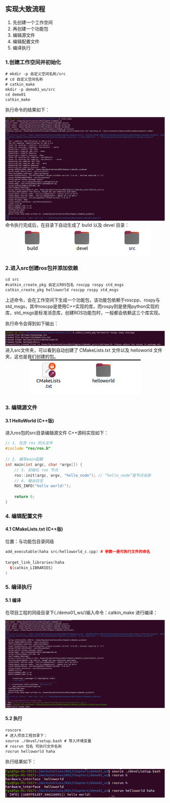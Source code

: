 ## 实现大致流程
1. 先创建一个工作空间
2. 再创建一个功能包
3. 编辑源文件
4. 编辑配置文件
5. 编译执行
   
### 1.创建工作空间并初始化
```shell
# mkdir -p 自定义空间名称/src
# cd 自定义空间名称
# catkin_make
mkdir -p demo01_ws/src
cd demo01
catkin_make
```
执行命令的结果如下：
<div align="center">
    <img src="./image/catkin_make.png" />
</div>
命令执行完成后，在目录下自动生成了 build 以及 devel 目录：
<div align="center">
    <img src="./image/demo01_ws_dir.png" />
</div>

### 2.进入src创建ros包并添加依赖
```shell
cd src
#catkin_create_pkg 自定义ROS包名 roscpp rospy std_msgs
catkin_create_pkg helloworld roscpp rospy std_msgs
```
上述命令，会在工作空间下生成一个功能包，该功能包依赖于roscpp、rospy与std_msgs，其中roscpp是使用C++实现的库，而rospy则是使用python实现的库，std_msgs是标准消息库，创建ROS功能包时，一般都会依赖这三个库实现。

执行命令会得到如下输出：
<div align="center">
    <img src="./image/ros_create_pkg.png" />
</div>
进入src文件夹，可以看到自动创建了 CMakeLists.txt 文件以及 helloworld 文件夹，这也是我们创建的包。
<div align="center">
    <img src="./image/src_dir.png" />
</div>

### 3. 编辑源文件
#### 3.1 HelloWorld (C++版)
进入ros包的src目录编辑源文件
C++源码实现如下：
```cpp
// 1. 包含 ros 的头文件
#include "ros/ros.h"

// 2. 编写main函数
int main(int argc, char *argv[]) {
    // 3. 初始化 ros 节点
    ros::init(argc, argv, "hello_node"); // “hello_node”是节点名称
    // 4. 输出日志
    ROS_INFO("hello world!");

    return 0;
}
```
### 4. 编辑配置文件
#### 4.1 CMakeLists.txt (C++版)
位置：与功能包目录同级
```cpp
add_executable(haha src/helloworld_c.cpp) # 参数一是可执行文件的命名

target_link_libraries(haha
  ${catkin_LIBRARIES}
)
```
### 5. 编译执行
#### 5.1 编译
在项目工程的同级目录下(./demo01_ws/)输入命令：catkin_make 进行编译：
<div align="center">
    <img src="./image/demo01_cpp_make.png" />
</div>

#### 5.2 执行
```shell
roscore
# 进入项目工程目录下：
source ./devel/setup.bash # 导入环境变量
# rosrun 包名 可执行文件名称
rosrun helloworld haha
```
执行结果如下：
<div align="center">
    <img src="./image/demo01_ws_cpp_run.png" />
</div>
